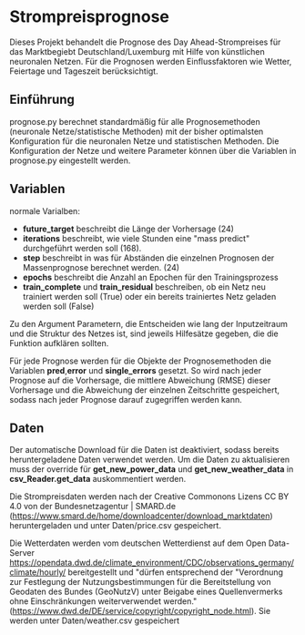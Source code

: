 # Strompreisprognose
Dieses Projekt behandelt die Prognose des Day Ahead-Strompreises für das Marktbegiebt Deutschland/Luxemburg mit Hilfe von künstlichen neuronalen Netzen. Für die Prognosen werden Einflussfaktoren wie Wetter, Feiertage und Tageszeit berücksichtigt.

## Einführung
prognose.py berechnet standardmäßig für alle Prognosemethoden (neuronale Netze/statistische Methoden) mit der bisher optimalsten Konfiguration für die neuronalen Netze und statistischen Methoden. 
Die Konfiguration der Netze und weitere Parameter können über die Variablen in prognose.py eingestellt werden. 


## Variablen
normale Varialben:
- **future_target** beschreibt die Länge der Vorhersage (24)
- **iterations** beschreibt, wie viele Stunden eine "mass predict" durchgeführt werden soll (168). 
- **step** beschreibt in was für Abständen die einzelnen Prognosen der Massenprognose berechnet werden. (24)
- **epochs** beschreibt die Anzahl an Epochen für den Trainingsprozess
- **train_complete** und **train_residual** beschreiben, ob ein Netz neu trainiert werden soll (True) oder ein bereits trainiertes Netz geladen werden soll (False)

Zu den Argument Parametern, die Entscheiden wie lang der Inputzeitraum und die Struktur des Netzes ist, sind jeweils Hilfesätze gegeben, die die Funktion aufklären sollten.

Für jede Prognose werden für die  Objekte der Prognosemethoden die Variablen **pred**,**error** und **single_errors** gesetzt. So wird nach jeder Prognose auf die Vorhersage, die mittlere Abweichung (RMSE) dieser Vorhersage und die Abweichung der einzelnen Zeitschritte gespeichert, sodass nach jeder Prognose darauf zugegriffen werden kann.

## Daten
Der automatische Download für die Daten ist deaktiviert, sodass bereits heruntergeladene Daten verwendet werden. Um die Daten zu aktualisieren muss der override für **get_new_power_data** und **get_new_weather_data** in **csv_Reader.get_data** auskommentiert werden.

Die Strompreisdaten werden nach der Creative Commonons Lizens CC BY 4.0 von der Bundesnetzagentur | SMARD.de (https://www.smard.de/home/downloadcenter/download_marktdaten) heruntergeladen und unter Daten/price.csv gespeichert.

Die Wetterdaten werden vom deutschen Wetterdienst auf dem Open Data-Server https://opendata.dwd.de/climate_environment/CDC/observations_germany/climate/hourly/ bereitgestellt und "dürfen entsprechend der "Verordnung zur Festlegung der Nutzungsbestimmungen für die Bereitstellung von Geodaten des Bundes (GeoNutzV) unter Beigabe eines Quellenvermerks ohne Einschränkungen weiterverwendet werden." (https://www.dwd.de/DE/service/copyright/copyright_node.html). Sie werden unter Daten/weather.csv gespeichert
